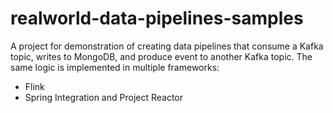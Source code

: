 # realworld-data-pipelines-samples

A project for demonstration of creating data pipelines that consume a Kafka topic, writes to MongoDB, and produce event to another Kafka topic.
The same logic is implemented in multiple frameworks:
* Flink
* Spring Integration and Project Reactor

